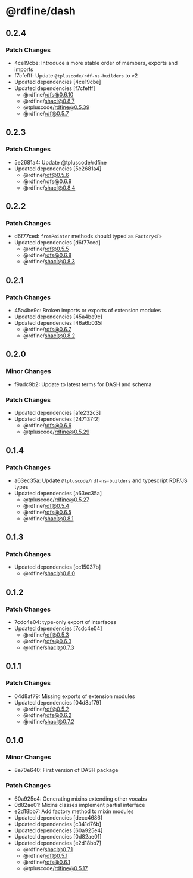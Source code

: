 # @rdfine/dash

## 0.2.4

### Patch Changes

- 4ce19cbe: Introduce a more stable order of members, exports and imports
- f7cfefff: Update `@tpluscode/rdf-ns-builders` to v2
- Updated dependencies [4ce19cbe]
- Updated dependencies [f7cfefff]
  - @rdfine/rdfs@0.6.10
  - @rdfine/shacl@0.8.7
  - @tpluscode/rdfine@0.5.39
  - @rdfine/rdf@0.5.7

## 0.2.3

### Patch Changes

- 5e2681a4: Update @tpluscode/rdfine
- Updated dependencies [5e2681a4]
  - @rdfine/rdf@0.5.6
  - @rdfine/rdfs@0.6.9
  - @rdfine/shacl@0.8.4

## 0.2.2

### Patch Changes

- d6f77ced: `fromPointer` methods should typed as `Factory<T>`
- Updated dependencies [d6f77ced]
  - @rdfine/rdf@0.5.5
  - @rdfine/rdfs@0.6.8
  - @rdfine/shacl@0.8.3

## 0.2.1

### Patch Changes

- 45a4be9c: Broken imports or exports of extension modules
- Updated dependencies [45a4be9c]
- Updated dependencies [46a6b035]
  - @rdfine/rdfs@0.6.7
  - @rdfine/shacl@0.8.2

## 0.2.0

### Minor Changes

- f9adc9b2: Update to latest terms for DASH and schema

### Patch Changes

- Updated dependencies [afe232c3]
- Updated dependencies [247137f2]
  - @rdfine/rdfs@0.6.6
  - @tpluscode/rdfine@0.5.29

## 0.1.4

### Patch Changes

- a63ec35a: Update `@tpluscode/rdf-ns-builders` and typescript RDF/JS types
- Updated dependencies [a63ec35a]
  - @tpluscode/rdfine@0.5.27
  - @rdfine/rdf@0.5.4
  - @rdfine/rdfs@0.6.5
  - @rdfine/shacl@0.8.1

## 0.1.3

### Patch Changes

- Updated dependencies [cc15037b]
  - @rdfine/shacl@0.8.0

## 0.1.2

### Patch Changes

- 7cdc4e04: type-only export of interfaces
- Updated dependencies [7cdc4e04]
  - @rdfine/rdf@0.5.3
  - @rdfine/rdfs@0.6.3
  - @rdfine/shacl@0.7.3

## 0.1.1

### Patch Changes

- 04d8af79: Missing exports of extension modules
- Updated dependencies [04d8af79]
  - @rdfine/rdf@0.5.2
  - @rdfine/rdfs@0.6.2
  - @rdfine/shacl@0.7.2

## 0.1.0

### Minor Changes

- 8e70e640: First version of DASH package

### Patch Changes

- 60a925e4: Generating mixins extending other vocabs
- 0d82ae01: Mixins classes implement partial interface
- e2d18bb7: Add factory method to mixin modules
- Updated dependencies [decc4686]
- Updated dependencies [c341d76b]
- Updated dependencies [60a925e4]
- Updated dependencies [0d82ae01]
- Updated dependencies [e2d18bb7]
  - @rdfine/shacl@0.7.1
  - @rdfine/rdf@0.5.1
  - @rdfine/rdfs@0.6.1
  - @tpluscode/rdfine@0.5.17
